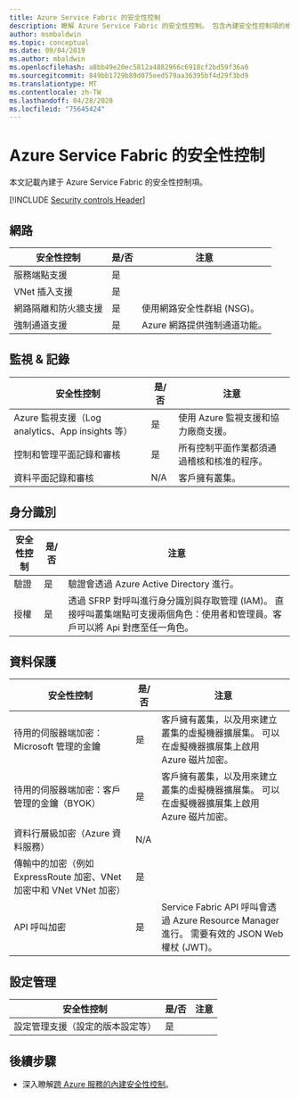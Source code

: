 ```yaml
---
title: Azure Service Fabric 的安全性控制
description: 瞭解 Azure Service Fabric 的安全性控制。 包含內建安全性控制項的檢查清單。
author: msmbaldwin
ms.topic: conceptual
ms.date: 09/04/2019
ms.author: mbaldwin
ms.openlocfilehash: a8bb49e20ec5812a4882966c6918cf2bd59f36a0
ms.sourcegitcommit: 849bb1729b89d075eed579aa36395bf4d29f3bd9
ms.translationtype: MT
ms.contentlocale: zh-TW
ms.lasthandoff: 04/28/2020
ms.locfileid: "75645424"
---
```

# <a name="security-controls-for-azure-service-fabric"></a>Azure Service Fabric 的安全性控制

本文記載內建于 Azure Service Fabric 的安全性控制項。 

[!INCLUDE [Security controls Header](../../includes/security-controls-header.md)]

## <a name="network"></a>網路

| 安全性控制 | 是/否 | 注意 |
|---|---|--|
| 服務端點支援| 是 |  |
| VNet 插入支援| 是 |  |
| 網路隔離和防火牆支援| 是 | 使用網路安全性群組 (NSG)。 |
| 強制通道支援| 是 | Azure 網路提供強制通道功能。 |

## <a name="monitoring--logging"></a>監視 & 記錄

| 安全性控制 | 是/否 | 注意|
|---|---|--|
| Azure 監視支援（Log analytics、App insights 等）| 是 | 使用 Azure 監視支援和協力廠商支援。 |
| 控制和管理平面記錄和審核| 是 | 所有控制平面作業都須通過稽核和核准的程序。 |
| 資料平面記錄和審核| N/A | 客戶擁有叢集。  |

## <a name="identity"></a>身分識別

| 安全性控制 | 是/否 | 注意|
|---|---|--|
| 驗證| 是 | 驗證會透過 Azure Active Directory 進行。 |
| 授權| 是 | 透過 SFRP 對呼叫進行身分識別與存取管理 (IAM)。 直接呼叫叢集端點可支援兩個角色：使用者和管理員。客戶可以將 Api 對應至任一角色。 |

## <a name="data-protection"></a>資料保護

| 安全性控制 | 是/否 | 注意 |
|---|---|--|
| 待用的伺服器端加密： Microsoft 管理的金鑰 | 是 | 客戶擁有叢集，以及用來建立叢集的虛擬機器擴展集。 可以在虛擬機器擴展集上啟用 Azure 磁片加密。 |
| 待用的伺服器端加密：客戶管理的金鑰（BYOK） | 是 | 客戶擁有叢集，以及用來建立叢集的虛擬機器擴展集。 可以在虛擬機器擴展集上啟用 Azure 磁片加密。 |
| 資料行層級加密（Azure 資料服務）| N/A |  |
| 傳輸中的加密（例如 ExpressRoute 加密、VNet 加密中和 VNet VNet 加密）| 是 |  |
| API 呼叫加密| 是 | Service Fabric API 呼叫會透過 Azure Resource Manager 進行。 需要有效的 JSON Web 權杖 (JWT)。 |

## <a name="configuration-management"></a>設定管理

| 安全性控制 | 是/否 | 注意|
|---|---|--|
| 設定管理支援（設定的版本設定等）| 是 | |

## <a name="next-steps"></a>後續步驟

- 深入瞭解[跨 Azure 服務的內建安全性控制](../security/fundamentals/security-controls.md)。